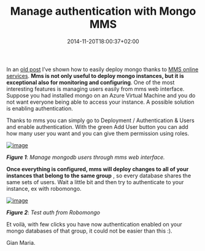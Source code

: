﻿---
title: "Manage authentication with Mongo MMS"
description: ""
date: 2014-11-20T18:00:37+02:00
draft: false
tags: [mms,MongoDb]
categories: [NoSql]
---
In an [old post](http://www.codewrecks.com/blog/index.php/2014/11/01/deploy-mongo-easily-with-mms/) I’ve shown how to easily deploy mongo thanks to [MMS online services](https://mms.mongodb.com).  **Mms is not only useful to deploy mongo instances, but it is exceptional also for monitoring and configuring**. One of the most interesting features is managing users easily from mms web interface. Suppose you had installed mongo on an Azure Virtual Machine and you do not want everyone being able to access your instance. A possible solution is enabling authentication.

Thanks to mms you can simply go to Deployment / Authentication & Users and enable authentication. With the green Add User button you can add how many user you want and you can give them permission using roles.

[![image](https://www.codewrecks.com/blog/wp-content/uploads/2014/11/image_thumb6.png "image")](https://www.codewrecks.com/blog/wp-content/uploads/2014/11/image6.png)

 ***Figure 1***: *Manage mongodb users through mms web interface.*

 **Once everything is configured, mms will deploy changes to all of your instances that belong to the same group** , so every database shares the same sets of users. Wait a little bit and then try to authenticate to your instance, ex with robomongo.

[![image](https://www.codewrecks.com/blog/wp-content/uploads/2014/11/image_thumb7.png "image")](https://www.codewrecks.com/blog/wp-content/uploads/2014/11/image7.png)

 ***Figure 2***: *Test auth from Robomongo*

Et voilà, with few clicks you have now authentication enabled on your mongo databases of that group, it could not be easier than this :).

Gian Maria.

